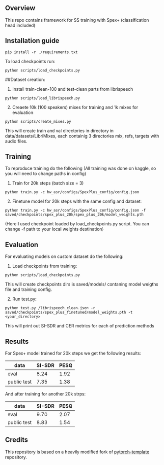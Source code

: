 
## Overview

This repo contains framework for SS training with Spex+ (classification head included)



## Installation guide

```shell
pip install -r ./requirements.txt
```

To load checkpoints run:
```shell
python scripts/load_checkpoints.py
```

##Dataset creation:

1. Install train-clean-100 and test-clean parts from librispeech

```shell
python scripts/load_librispeech.py
```

2. Creaete 10k (100 speakers) mixes for training and 1k mixes for evaluation

```shell
python scripts/create_mixes.py
```
This will create train and val directories in directory in data/datasets/LibriMixes, each containig 3 directories mix, refs, targets with audio files.

## Training

To reproduce training do the following (All training was done on kaggle, so you will need to change paths in config)

1. Train for 20k steps (batch size = 3)

```shell
python train.py -c hw_asr/configs/SpexPlus_config/config.json
```

2. Finetune model for 20k steps with the same config and dataset:
```
python train.py -c hw_asr/configs/SpexPlus_config/config.json -f saved/checkpoints/spex_plus_20k/spex_plus_20k/model_weights.pth
```

(Here I used checkpoint loaded by load_checkpoints.py script. You can change -f path to your local weights destination)

## Evaluation

For evaluating models on custom dataset do the following:

1. Load checkpoints from training:
```shell
python scripts/load_checkpoints.py
```
This will create checkpoints dirs is saved/models/ contaning model weigths file and training config.

2. Run test.py:
```shell
python test.py /librispeech_clean.json -r saved/checkpoints/spex_plus_finetuned/model_weights.pth -t <your_directory>
```

This will print out SI-SDR and CER metrics for each of prediction methods


## Results

For Spex+ model trained for 20k steps we get the following results:

| data   | SI-SDR        | PESQ           | 
|--------|---------------|----------------|
| eval   |  8.24         |     1.92       | 
| public test |  7.35    |     1.38       |   

And after training for another 20k strps:

| data   | SI-SDR        | PESQ           | 
|--------|---------------|----------------|
| eval   |  9.70         |     2.07       | 
| public test |  8.83    |     1.54       |   

## Credits

This repository is based on a heavily modified fork
of [pytorch-template](https://github.com/victoresque/pytorch-template) repository.
